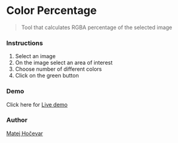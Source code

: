 # Color Percentage

> Tool that calculates RGBA percentage of the selected image

### Instructions

1. Select an image
2. On the image select an area of interest
3. Choose number of different colors
4. Click on the green button

### Demo

Click here for [Live demo](https://color-pct.web.app/)

### Author

[Matej Hočevar](https://github.com/matejhocevar)
